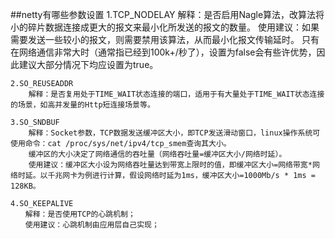 ##netty有哪些参数设置
    1.TCP_NODELAY
        解释：是否启用Nagle算法，改算法将小的碎片数据连接成更大的报文来最小化所发送的报文的数量。 
        使用建议：如果需要发送一些较小的报文，则需要禁用该算法，从而最小化报文传输延时。
        只有在网络通信非常大时（通常指已经到100k+/秒了），设置为false会有些许优势，因此建议大部分情况下均应设置为true。
        
    2.SO_REUSEADDR
        解释：是否复用处于TIME_WAIT状态连接的端口，适用于有大量处于TIME_WAIT状态连接的场景，如高并发量的Http短连接场景等。

    3.SO_SNDBUF
        解释：Socket参数，TCP数据发送缓冲区大小，即TCP发送滑动窗口，linux操作系统可使用命令：cat /proc/sys/net/ipv4/tcp_smem查询其大小。
        缓冲区的大小决定了网络通信的吞吐量（网络吞吐量=缓冲区大小/网络时延）。 
        使用建议：缓冲区大小设为网络吞吐量达到带宽上限时的值，即缓冲区大小=网络带宽*网络时延。以千兆网卡为例进行计算，假设网络时延为1ms，缓冲区大小=1000Mb/s * 1ms = 128KB。

    4.SO_KEEPALIVE
    　　解释：是否使用TCP的心跳机制； 
    　　使用建议：心跳机制由应用层自己实现；